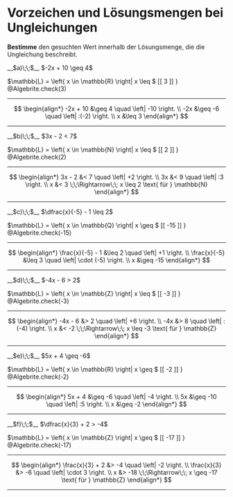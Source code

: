 <!--
version:  0.0.1

language: de

@style
input {
    text-align: center;
}

.flex-container {
    display: flex;
    flex-wrap: wrap;
    align-items: stretch;
    gap: 20px;
}

.flex-child {
    flex: 1;
    min-width: 350px;
    margin-right: 20px;
}

@media (max-width: 400px) {
    .flex-child {
        flex: 100%;
        margin-right: 0;
    }
}
@end

formula: \carry   \textcolor{red}{\scriptsize #1}
formula: \digit   \rlap{\carry{#1}}\phantom{#2}#2
formula: \permil  \text{‰}


import: https://raw.githubusercontent.com/LiaTemplates/Tikz-Jax/main/README.md

script: https://cdn.jsdelivr.net/gh/LiaTemplates/Tikz-Jax@main/dist/index.js

import: https://raw.githubusercontent.com/liaTemplates/algebrite/master/README.md

import: https://raw.githubusercontent.com/LiaTemplates/GGBScript/refs/heads/main/README.md




tags: Ungleichungen, Bruchrechnung, Mengen, negative Zahlen, leicht, normal, Bestimmen

comment: Die Lösungsmenge braucht noch einen Wert, findest du diesen? Achte auf die Mengen und Vorzeichen.

author: Martin Lommatzsch

-->




# Vorzeichen und Lösungsmengen bei Ungleichungen



**Bestimme** den gesuchten Wert innerhalb der Lösungsmenge, die die Ungleichung beschreibt.

<section class="flex-container">
<div class="flex-child">
__$a)\;\;$__ $-2x + 10 \geq 4$ 

<!-- data-solution-button="5"-->
$\mathbb{L} = \left\{ x \in \mathbb{R} \right| x \leq $   [[  3  ]]   $\left.   \right\}$
@Algebrite.check(3)
******************
$$
\begin{align*}
-2x + 10 &\geq 4 \quad \left| -10 \right. \\
-2x &\geq -6 \quad \left| :(-2) \right. \\
x &\leq 3
\end{align*}
$$
******************
</div>

<div class="flex-child">
__$b)\;\;$__ $3x - 2 < 7$ 

<!-- data-solution-button="5"-->
$\mathbb{L} = \left\{ x \in \mathbb{N} \right| x \leq $   [[  2  ]]   $\left.   \right\}$
@Algebrite.check(2)
******************
$$
\begin{align*}
3x - 2 &< 7 \quad \left| +2 \right. \\
3x &< 9 \quad \left| :3 \right. \\
x &< 3 \;\;\Rightarrow\;\; x \leq 2 \text{ für } \mathbb{N}
\end{align*}
$$
******************
</div>

<div class="flex-child">
__$c)\;\;$__ $\dfrac{x}{-5} - 1 \leq 2$ 

<!-- data-solution-button="5"-->
$\mathbb{L} = \left\{ x \in \mathbb{Q} \right| x \geq $   [[  -15  ]]   $\left.   \right\}$
@Algebrite.check(-15)
******************
$$
\begin{align*}
\frac{x}{-5} - 1 &\leq 2 \quad \left| +1 \right. \\
\frac{x}{-5} &\leq 3 \quad \left| \cdot (-5) \right. \\
x &\geq -15
\end{align*}
$$
******************
</div>

<div class="flex-child">
__$d)\;\;$__ $-4x - 6 > 2$ 

<!-- data-solution-button="5"-->
$\mathbb{L} = \left\{ x \in \mathbb{Z} \right| x \leq $   [[  -3  ]]   $\left.   \right\}$
@Algebrite.check(-3)
******************
$$
\begin{align*}
-4x - 6 &> 2 \quad \left| +6 \right. \\
-4x &> 8 \quad \left| :(-4) \right. \\
x &< -2 \;\;\Rightarrow\;\; x \leq -3 \text{ für } \mathbb{Z}
\end{align*}
$$
******************
</div>

<div class="flex-child">
__$e)\;\;$__ $5x + 4 \geq -6$ 

<!-- data-solution-button="5"-->
$\mathbb{L} = \left\{ x \in \mathbb{R} \right| x \geq $   [[  -2  ]]   $\left.   \right\}$
@Algebrite.check(-2)
******************
$$
\begin{align*}
5x + 4 &\geq -6 \quad \left| -4 \right. \\
5x &\geq -10 \quad \left| :5 \right. \\
x &\geq -2
\end{align*}
$$
******************
</div>

<div class="flex-child">
__$f)\;\;$__ $\dfrac{x}{3} + 2 > -4$ 

<!-- data-solution-button="5"-->
$\mathbb{L} = \left\{ x \in \mathbb{Z} \right| x \geq $   [[  -17  ]]   $\left.   \right\}$
@Algebrite.check(-17)
******************
$$
\begin{align*}
\frac{x}{3} + 2 &> -4 \quad \left| -2 \right. \\
\frac{x}{3} &> -6 \quad \left| \cdot 3 \right. \\
x &> -18 \;\;\Rightarrow\;\; x \geq -17 \text{ für } \mathbb{Z}
\end{align*}
$$
******************
</div>
</section>











